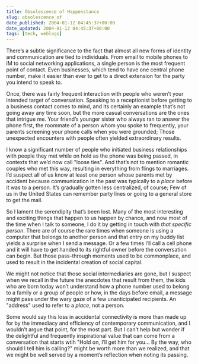 ```yaml
---
title: Obsolescence of Happenstance
slug: obsolescence_of
date_published: 2004-01-12 04:45:37+00:00
date_updated: 2004-01-12 04:45:37+00:00
tags: [tech, weblogs]
---
```

There’s a subtle significance to the fact that almost all new forms of identity and communication are tied to individuals. From email to mobile phones to IM to social networking applications, a single person is the most frequent point of contact. Even businesses, which tend to have one central phone number, make it easier than ever to get to a direct extension for the party you intend to speak to.

Once, there was fairly frequent interaction with people who weren’t your intended target of conversation. Speaking to a receptionist before getting to a business contact comes to mind, and its certainly an example that’s not going away any time soon, but the more casual conversations are the ones that intrigue me. Your friend’s younger sister who always ran to answer the phone first, the roommate of a person whom you spoke to frequently, your parents screening your phone calls when you were grounded; Those unexpected encounters with people often yielded extraordinary results.

I know a significant number of people who initiated business relationships with people they met while on hold as the phone was being passed, in contexts that we’d now call "loose ties". And that’s not to mention romantic couples who met this way, resulting in everything from flings to marriages. I’d suspect all of us know at least one person whose parents met by accident because communication in the past was typically to a *place* before it was to a person. It’s gradually gotten less centralized, of course; Few of us in the United States can remember party lines or going to a general store to get the mail.

So I lament the serendipity that’s been lost. Many of the most interesting and exciting things that happen to us happen by chance, and now most of the time when I talk to someone, I do it by getting in touch with *that specific person*. There are of course the rare times when someone is using a computer that belongs to another person and that entry on my buddy list yields a surprise when I send a message. Or a few times I’ll call a cell phone and it will have to get handed to its rightful owner before the conversation can begin. But those pass-through moments used to be commonplace, and used to result in the incidental creation of social capital.

We might not notice that those social intermediaries are gone, but I suspect when we recall in the future the anecdotes that result from them, the kids who are born today won’t understand how a phone number used to belong to a family or a group of people or how, in the days before email, a message might pass under the wary gaze of a few unanticipated recipients. An "address" used to refer to a *place*, not a person.

Some would say this loss in accidental connectivity is more than made up for by the immediacy and efficiency of contemporary communication, and I wouldn’t argue that point, for the most part. But I can’t help but wonder if the delightful and frequently inspirational value that can come from a conversation that starts wtih "Hold on, I’ll get him for you… By the way, who should I tell him is calling?" might be worth more than we realized, and that we might be well served by a moment’s reflection when noting its passing.
